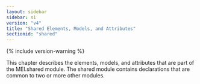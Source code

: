 ```yaml
---
layout: sidebar
sidebar: s1
version: "v4"
title: "Shared Elements, Models, and Attributes"
sectionid: "shared"
---
```


{% include version-warning %}

This chapter describes the elements, models, and attributes that are part of the MEI.shared module. The shared module contains declarations that are common to two or more other modules.
